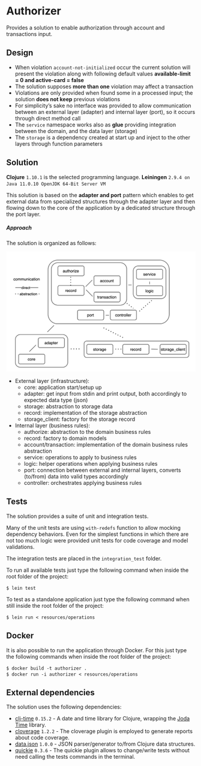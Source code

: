 # Authorizer

Provides a solution to enable authorization through account and transactions input.

## Design
- When violation `account-not-initialized` occur the current solution will present the violation along with following default values **available-limit = 0 and active-card = false**
- The solution supposes **more than one** violation may affect a transaction
- Violations are only provided when found some in a processed input; the solution **does not keep** previous violations
- For simplicity’s sake no interface was provided to allow communication between an external layer (adapter) and internal layer (port), so it occurs through direct method call
- The `service` namespace works also as **glue** providing integration between the domain, and the data layer (storage)
- The `storage` is a dependency created at start up and inject to the other layers through function parameters

## Solution
**Clojure** `1.10.1` is the selected programming language. **Leiningen** `2.9.4 on Java 11.0.10 OpenJDK 64-Bit Server VM`

This solution is based on the **adapter and port** pattern which enables to get external data from specialized structures through the adapter layer and then flowing down to the core of the application by a dedicated structure through the port layer.
##### Approach
The solution is organized as follows:

![dg](./doc/dg.png)

- External layer (infrastructure):
  * core: application start/setup up
  * adapter: get input from stdin and print output, both accordingly to expected data type (json)
  * storage: abstraction to storage data
  * record: implementation of the storage abstraction
  * storage_client: factory for the storage record
- Internal layer (business rules):
  * authorize: abstraction to the domain business rules
  * record: factory to domain models
  * account/transaction: implementation of the domain business rules abstraction
  * service: operations to apply to business rules
  * logic: helper operations when applying business rules
  * port: connection between external and internal layers, converts (to/from) data into valid types accordingly
  * controller: orchestrates applying business rules

## Tests
The solution provides a suite of unit and integration tests.

Many of the unit tests are using `with-redefs` function to allow mocking dependency behaviors. Even for the simplest functions in which there are not too much logic were provided unit tests for code coverage and model validations.

The integration tests are placed in the `integration_test` folder.

To run all available tests just type the following command when inside the root folder of the project:
````
$ lein test
````
To test as a standalone application just type the following command when still inside the root folder of the project:
````
$ lein run < resources/operations
````

## Docker
It is also possible to run the application through Docker. For this just type the following commands when inside the root folder of the project:
````
$ docker build -t authorizer .
$ docker run -i authorizer < resources/operations
````

## External dependencies
The solution uses the following dependencies:
* [clj-time](https://github.com/clj-time/clj-time) `0.15.2` - A date and time library for Clojure, wrapping the [Joda Time](https://www.joda.org/joda-time/) library.
* [cloverage](https://github.com/cloverage/cloverage) `1.2.2` - The cloverage plugin is employed to generate reports about code coverage.
* [data.json](https://github.com/clojure/data.json) `1.0.0` - JSON parser/generator to/from Clojure data structures.
* [quickie](https://github.com/jakepearson/quickie) `0.3.6` - The quickie plugin allows to change/write tests without need calling the tests commands in the terminal.